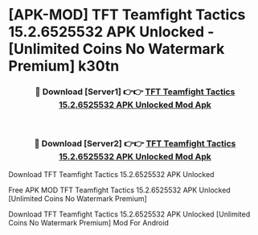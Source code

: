 # [APK-MOD] TFT  Teamfight Tactics 15.2.6525532 APK Unlocked - [Unlimited Coins No Watermark Premium] k30tn



<div align="center">
<h3>🔴 Download [Server1] 👉👉 <a href="https://momento.my/?title=TFT__Teamfight_Tactics_15.2.6525532_APK_Unlocked">TFT  Teamfight Tactics 15.2.6525532 APK Unlocked Mod Apk</a></h3><br>

<h3>🔴 Download [Server2] 👉👉 <a href="https://momento.my/?title=TFT__Teamfight_Tactics_15.2.6525532_APK_Unlocked">TFT  Teamfight Tactics 15.2.6525532 APK Unlocked Mod Apk</a></h3>
</div>



Download TFT  Teamfight Tactics 15.2.6525532 APK Unlocked 

Free APK MOD TFT  Teamfight Tactics 15.2.6525532 APK Unlocked [Unlimited Coins No Watermark Premium]

Download TFT  Teamfight Tactics 15.2.6525532 APK Unlocked [Unlimited Coins No Watermark Premium] Mod For Android
